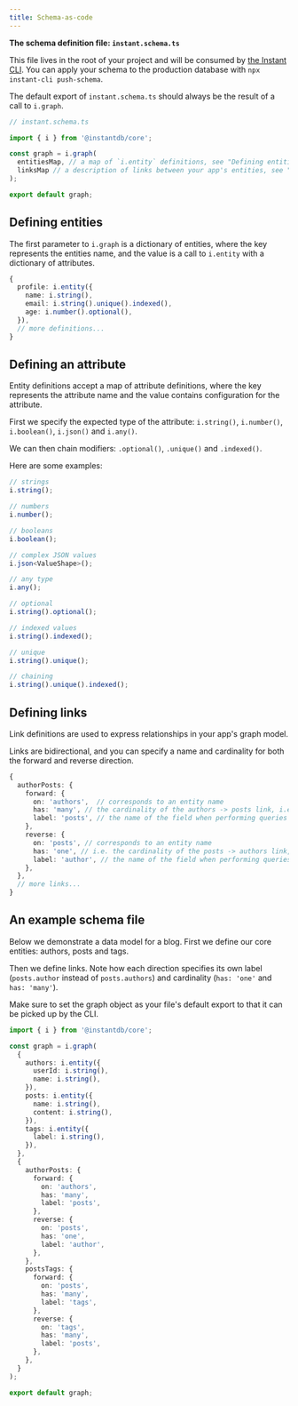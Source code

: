 ```yaml
---
title: Schema-as-code
---
```


**The schema definition file: `instant.schema.ts`**

This file lives in the root of your project and will be consumed by [the Instant CLI](/docs/cli). You can apply your schema to the production database with `npx instant-cli push-schema`.

The default export of `instant.schema.ts` should always be the result of a call to `i.graph`.

```typescript
// instant.schema.ts

import { i } from '@instantdb/core';

const graph = i.graph(
  entitiesMap, // a map of `i.entity` definitions, see "Defining entities" below
  linksMap // a description of links between your app's entities, see "Defining links" below
);

export default graph;
```

## Defining entities

The first parameter to `i.graph` is a dictionary of entities, where the key represents the entities name, and the value is a call to `i.entity` with a dictionary of attributes.

```typescript
{
  profile: i.entity({
    name: i.string(),
    email: i.string().unique().indexed(),
    age: i.number().optional(),
  }),
  // more definitions...
}
```

## Defining an attribute

Entity definitions accept a map of attribute definitions, where the key represents the attribute name and the value contains configuration for the attribute.

First we specify the expected type of the attribute: `i.string()`, `i.number()`, `i.boolean()`, `i.json()` and `i.any()`.

We can then chain modifiers: `.optional()`, `.unique()` and `.indexed()`.

Here are some examples:

```typescript
// strings
i.string();

// numbers
i.number();

// booleans
i.boolean();

// complex JSON values
i.json<ValueShape>();

// any type
i.any();

// optional
i.string().optional();

// indexed values
i.string().indexed();

// unique
i.string().unique();

// chaining
i.string().unique().indexed();
```

## Defining links

Link definitions are used to express relationships in your app's graph model.

Links are bidirectional, and you can specify a name and cardinality for both the forward and reverse direction.

```typescript
{
  authorPosts: {
    forward: {
      on: 'authors',  // corresponds to an entity name
      has: 'many', // the cardinality of the authors -> posts link, i.e. "authors have many posts"
      label: 'posts', // the name of the field when performing queries with InstaQL
    },
    reverse: {
      on: 'posts', // corresponds to an entity name
      has: 'one', // i.e. the cardinality of the posts -> authors link, "posts have one author"
      label: 'author', // the name of the field when performing queries with InstaQL
    },
  },
  // more links...
}
```

## An example schema file

Below we demonstrate a data model for a blog. First we define our core entities: authors, posts and tags.

Then we define links. Note how each direction specifies its own label (`posts.author` instead of `posts.authors`) and cardinality (`has: 'one'` and `has: 'many'`).

Make sure to set the graph object as your file's default export to that it can be picked up by the CLI.

```typescript
import { i } from '@instantdb/core';

const graph = i.graph(
  {
    authors: i.entity({
      userId: i.string(),
      name: i.string(),
    }),
    posts: i.entity({
      name: i.string(),
      content: i.string(),
    }),
    tags: i.entity({
      label: i.string(),
    }),
  },
  {
    authorPosts: {
      forward: {
        on: 'authors',
        has: 'many',
        label: 'posts',
      },
      reverse: {
        on: 'posts',
        has: 'one',
        label: 'author',
      },
    },
    postsTags: {
      forward: {
        on: 'posts',
        has: 'many',
        label: 'tags',
      },
      reverse: {
        on: 'tags',
        has: 'many',
        label: 'posts',
      },
    },
  }
);

export default graph;
```
